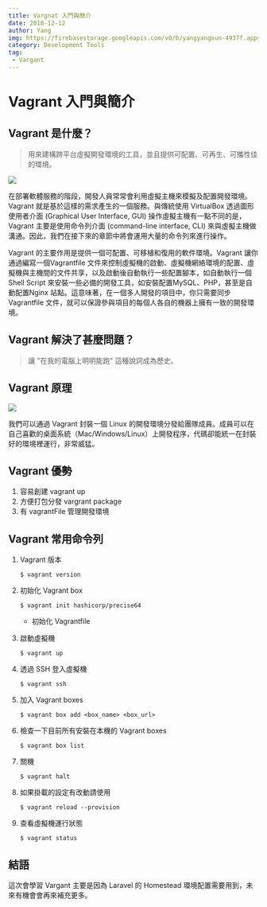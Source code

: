 ```yaml
---
title: Vargnat 入門與簡介
date: 2018-12-12
author: Yang
img: https://firebasestorage.googleapis.com/v0/b/yangyangxun-4937f.appspot.com/o/%E9%83%A8%E8%90%BD%E6%A0%BC%E6%96%87%E7%AB%A0%E9%A6%96%E5%9C%96%2F2018-12-12-Vargant.png?alt=media&token=481ebca9-044d-4366-a3b8-72c983512d23
category: Development Tools
tag: 
 - Vargant 
---
```


# Vagrant 入門與簡介

## Vagrant 是什麼？

> 用來建構跨平台虛擬開發環境的工具，並且提供可配置、可再生、可攜性佳的環境。


![](https://firebasestorage.googleapis.com/v0/b/yangyangxun-4937f.appspot.com/o/Developmant_Tools%2Fvargnat-1.png?alt=media&token=558bb8b8-b991-4e72-92c2-d57557da80e9)

在部署軟體服務的階段，開發人員常常會利用虛擬主機來模擬及配置開發環境。Vagrant 就是基於這樣的需求產生的一個服務。與傳統使用 VirtualBox 透過圖形使用者介面 (Graphical User Interface, GUI) 操作虛擬主機有一點不同的是，Vagrant 主要是使用命令列介面 (command-line interface, CLI) 來與虛擬主機做溝通。因此，我們在接下來的章節中將會運用大量的命令列來進行操作。


Vagrant 的主要作用是提供一個可配置、可移植和復用的軟件環境。Vagrant 讓你通過編寫一個Vagrantfile 文件來控制虛擬機的啟動、虛擬機網絡環境的配置、虛擬機與主機間的文件共享，以及啟動後自動執行一些配置腳本，如自動執行一個Shell Script 來安裝一些必備的開發工具，如安裝配置MySQL、PHP，甚至是自動配置Nginx 站點。這意味著，在一個多人開發的項目中，你只需要同步Vagrantfile 文件，就可以保證參與項目的每個人各自的機器上擁有一致的開發環境。

## Vagrant 解決了甚麼問題？

> 讓 "在我的電腦上明明能跑" 這種說詞成為歷史。

## Vagrant 原理

![](https://firebasestorage.googleapis.com/v0/b/yangyangxun-4937f.appspot.com/o/Developmant_Tools%2Fvargant-2.png?alt=media&token=5332ae1c-1159-45e5-a01a-6e0850b50f41)

我們可以通過 Vagrant 封裝一個 Linux 的開發環境分發給團隊成員。成員可以在自己喜歡的桌面系統（Mac/Windows/Linux）上開發程序，代碼卻能統一在封裝好的環境裡運行，非常威猛。

## Vagrant 優勢

1. 容易創建 vagrant up
2. 方便打包分發 vargrant package
3. 有 vagrantFile 管理開發環境

## Vagrant 常用命令列

1. Vagrant 版本

    `$ vagrant version`

2. 初始化 Vagrant box

    `$ vagrant init hashicorp/precise64`
    * 初始化 Vagrantfile

3. 啟動虛擬機

    `$ vagrant up`

4. 透過 SSH 登入虛擬機

    `$ vagrant ssh`

5. 加入 Vagrant boxes

    `$ vagrant box add <box_name> <box_url>`

6. 檢查一下目前所有安裝在本機的 Vagrant boxes

    `$ vagrant box list`

7. 關機

    `$ vagrant halt`

8. 如果掛載的設定有改動請使用

    `$ vagrant reload --provision`

9. 查看虛擬機運行狀態

    `$ vagrant status`


## 結語

這次會學習 Vargant 主要是因為 Laravel 的 Homestead 環境配置需要用到，未來有機會會再來補充更多。